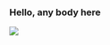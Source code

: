 ### Hello, any body here
<img src="https://media1.tenor.com/m/EWZCUGkCcIsAAAAd/old-man-my-computer.gif" />
